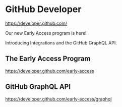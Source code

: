 # GitHub Developer


https://developer.github.com/



Our new Early Access program is here! 

Introducing Integrations and the GitHub GraphQL API.



## The Early Access Program

https://developer.github.com/early-access






## GitHub GraphQL API

https://developer.github.com/early-access/graphql
















